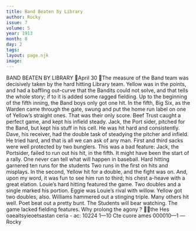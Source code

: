 ```yaml
---
title: Band Beaten by Library
author: Rocky
issue: 7
volume: 5
year: 1913
month: 8
day: 2
tags:
layout: page.njk
image:
---
```

BAND BEATEN BY LIBRARY April 30 The measure of the Band team was decisively taken by the hard hitting Library team. Yellow was in the points, and had a baffling out-curve that the Bandits could not solve, and that tells the whole story; if to it is added some ragged fielding. Up to the beginning of the fifth inning, the Band boys only got one hit. In the fifth, Big Six, as the Warden came through the gate, swung and put the home run label on one of Yellow’s straight ones. That was their only score. Beef Trust caught a perfect game, and kept his infield steady. Jack, the Port sider, pitched for the Band, but kept his stuff in his cell. He was hit hard and consistently. Dave, his receiver, had the double task of steadying the pitcher and infield. He tried hard, and that is all we can ask of any man. First and third sacks were well protected by two bunglers. This was a bad feature: Jack, the Portsider, failed to run out his hit, in the fifth. It might have been the start of a rally. One never can tell what will happen in baseball. Hard hitting garnered ten runs for the students Two runs in the first on hits and misplays. In the second, Yellow hit for a double, and the fight was on. And, upon my word, it was fun to see him run to third; his chest a-heave with a great elation. Louie’s hard hitting featured the game. Two doubles and a single marked his portion. Eggie was Louie’s rival with willow. Yellow got two doubles, also. Williams hammered out a stinging triple. Many others hit well. Poet beat out a pretty bunt. The Students will bear watching. The game lacked fielding features. Why prolong the agony ? the Hes oaeaitsyieoetsastan ceria - ac: 10224 1—10 Cte cuore ames 000010—1 —Rocky 
